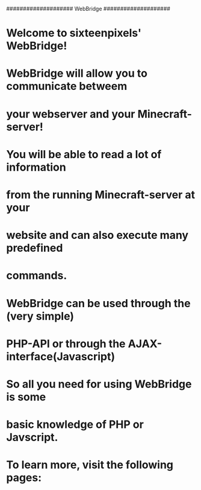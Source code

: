 #################### WebBridge ####################
#   Welcome to sixteenpixels' WebBridge!
#
#   WebBridge will allow you to communicate betweem
#   your webserver and your Minecraft-server!
#
#   You will be able to read a lot of information
#   from the running Minecraft-server at your
#   website and can also execute many predefined
#   commands.
#
#   WebBridge can be used through the (very simple)
#   PHP-API or through the AJAX-interface(Javascript)
#
#   So all you need for using WebBridge is some
#   basic knowledge of PHP or Javscript.
#
#   To learn more, visit the following pages:
